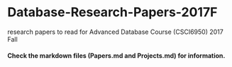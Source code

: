 # Database-Research-Papers-2017F
research papers to read for Advanced Database Course (CSCI6950) 2017 Fall

#### Check the markdown files (Papers.md and Projects.md) for information.
